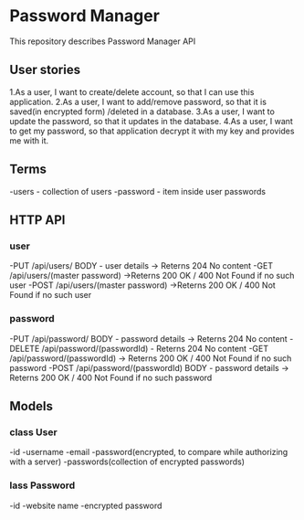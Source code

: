 # Password Manager

This repository describes Password Manager API

## User stories

1.As a user, I want to create/delete account, so that I can use this application.
2.As a user, I want to add/remove password, so that it is saved(in encrypted form) /deleted in a database.
3.As a user, I want to update the password, so that it updates in the database.
4.As a user, I want to get my password, so that application decrypt it with my key and provides me with it.

## Terms

-users - collection of users
-password - item inside user passwords

## HTTP API

### user

-PUT /api/users/ BODY - user details -> Reterns 204 No content
-GET /api/users/(master password) ->Reterns 200 OK / 400 Not Found if no such user
-POST /api/users/(master password) ->Reterns 200 OK / 400 Not Found if no such user

### password

-PUT /api/password/ BODY - password details -> Reterns 204 No content
-DELETE /api/password/(passwordId) - Reterns 204 No content
-GET /api/password/(passwordId) -> Reterns 200 OK / 400 Not Found if no such password 
-POST /api/password/(passwordId) BODY - password details -> Reterns 200 OK / 400 Not Found if no such password

## Models

### class User

-id
-username
-email
-password(encrypted, to compare while authorizing with a server)
-passwords(collection of encrypted passwords)

### lass Password

-id
-website name
-encrypted password
